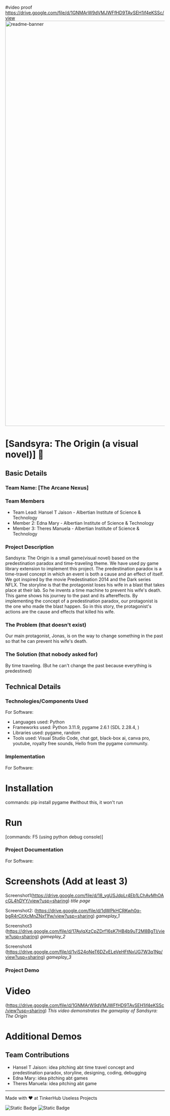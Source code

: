 #video proof
https://drive.google.com/file/d/1GNMArW9dVMJWFfHD9TAvSEH1if4eKSSc/view
<img width="1280" alt="readme-banner" src="https://github.com/user-attachments/assets/35332e92-44cb-425b-9dff-27bcf1023c6c">

# [Sandsyra: The Origin (a visual novel)] 🎯


## Basic Details
### Team Name: [The Arcane Nexus]


### Team Members
- Team Lead: Hansel T Jaison - Albertian Institute of Science & Technology
- Member 2: Edna Mary - Albertian Institute of Science & Technology
- Member 3: Theres Manuela - Albertian Institute of Science & Technology

### Project Description
Sandsyra: The Origin is a small game(visual novel) based on the predestination paradox and time-traveling theme.
We have used py game library extension to implement this project.
The predestination paradox is a time-travel concept in which an event is both a cause and an effect of itself. We got inspired by the movie Predestination  2014 and the Dark series NFLX.
The storyline is that the protagonist loses his wife in a blast that takes place at their lab. So he invents a time machine to prevent his wife's death. This game shows his journey to the past and its aftereffects. By implementing the concept of a predestination paradox, our protagonist is the one who made the blast happen. So in this story, the protagonist's actions are the cause and effects that killed his wife. 


### The Problem (that doesn't exist)
Our main protagonist, Jonas, is on the way to change something in the past so that he can prevent his wife's death. 

### The Solution (that nobody asked for)
By time traveling. (But he can't change the past because everything is predestined)

## Technical Details
### Technologies/Components Used
For Software:
- Languages used: Python
- Frameworks used: Python 3.11.9, pygame 2.6.1 (SDL 2.28.4, )
- Libraries used: pygame, random
- Tools used: Visual Studio Code, chat gpt, black-box ai, canva pro, youtube, royalty free sounds, Hello from the pygame community.


### Implementation
For Software:
# Installation
commands: pip install pygame              #without this, it won't run

# Run
[commands: F5 (using python debug console)]

### Project Documentation
For Software:

# Screenshots (Add at least 3)
Screenshot1(https://drive.google.com/file/d/18_ygUSJdpLr4Eb1LChAvMhOAcGL4hDYY/view?usp=sharing)
*title page*

Screenshot2: (https://drive.google.com/file/d/1dWPkHCRKwh0q-bgR4rCjtXcMnZNxf1fw/view?usp=sharing)
*gameplay_1*

Screenshot3 (https://drive.google.com/file/d/17AylqXzCpZDrf16sK7HB4b9uT2M8BgTI/view?usp=sharing)
*gameplay_2*

Screenshot4 (https://drive.google.com/file/d/1viS24oNeT6DZvELeVeHFtNxUG7W3q1Np/view?usp=sharing)
*gameplay_3*



### Project Demo
# Video
(https://drive.google.com/file/d/1GNMArW9dVMJWFfHD9TAvSEH1if4eKSSc/view?usp=sharing)
*This video demonstrates the gameplay of Sandsyra: The Origin*

# Additional Demos

## Team Contributions
- Hansel T Jaison: idea pitching abt time travel concept and predestination paradox, storyline, designing, coding, debugging
- Edna Mary: idea pitching abt games
- Theres Manuela: idea pitching abt game

---
Made with ❤️ at TinkerHub Useless Projects 

![Static Badge](https://img.shields.io/badge/TinkerHub-24?color=%23000000&link=https%3A%2F%2Fwww.tinkerhub.org%2F)
![Static Badge](https://img.shields.io/badge/UselessProject--24-24?link=https%3A%2F%2Fwww.tinkerhub.org%2Fevents%2FQ2Q1TQKX6Q%2FUseless%2520Projects)
